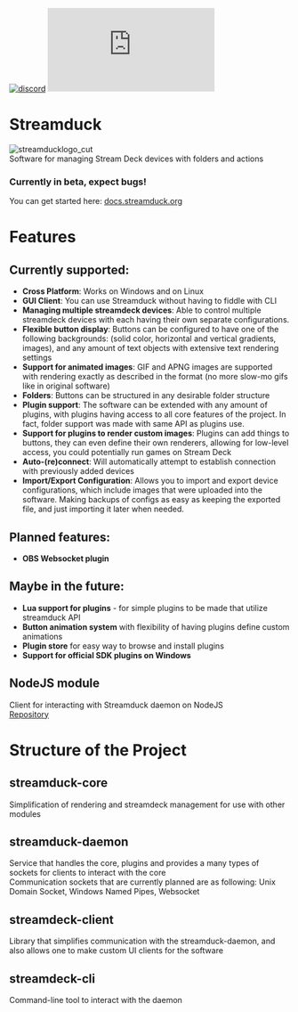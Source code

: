 [![discord](https://img.shields.io/badge/Discord-blue?style=for-the-badge)](https://discord.gg/zTvhS7eYuQ)
[![matrix](https://img.shields.io/matrix/discussion:streamduck.org?label=matrix&style=for-the-badge)](https://matrix.to/#/#community:streamduck.org)

# Streamduck
![streamducklogo_cut](https://user-images.githubusercontent.com/12719947/151142599-07620c87-3b51-4a65-b956-4a5902f2f52c.png)
<br>
Software for managing Stream Deck devices with folders and actions

### Currently in beta, expect bugs!
You can get started here: [docs.streamduck.org](https://docs.streamduck.org)

# Features
## Currently supported:
* **Cross Platform**: Works on Windows and on Linux
* **GUI Client**: You can use Streamduck without having to fiddle with CLI
* **Managing multiple streamdeck devices**: Able to control multiple streamdeck devices with each having their own separate configurations.
* **Flexible button display**: Buttons can be configured to have one of the following backgrounds: (solid color, horizontal and vertical gradients, images), and any amount of text objects with extensive text rendering settings
* **Support for animated images**: GIF and APNG images are supported with rendering exactly as described in the format (no more slow-mo gifs like in original software)
* **Folders**: Buttons can be structured in any desirable folder structure
* **Plugin support**: The software can be extended with any amount of plugins, with plugins having access to all core features of the project. In fact, folder support was made with same API as plugins use.
* **Support for plugins to render custom images**: Plugins can add things to buttons, they can even define their own renderers, allowing for low-level access, you could potentially run games on Stream Deck
* **Auto-(re)connect**: Will automatically attempt to establish connection with previously added devices
* **Import/Export Configuration**: Allows you to import and export device configurations, which include images that were uploaded into the software. Making backups of configs as easy as keeping the exported file, and just importing it later when needed.
## Planned features:
* **OBS Websocket plugin**
## Maybe in the future:
* **Lua support for plugins** - for simple plugins to be made that utilize streamduck API
* **Button animation system** with flexibility of having plugins define custom animations
* **Plugin store** for easy way to browse and install plugins
* **Support for official SDK plugins on Windows**
## NodeJS module
Client for interacting with Streamduck daemon on NodeJS<br>
[Repository](https://github.com/TheJebForge/streamduck-node-client)

# Structure of the Project
## streamduck-core
Simplification of rendering and streamdeck management for use with other modules
## streamduck-daemon
Service that handles the core, plugins and provides a many types of sockets for clients to interact with the core<br>
Communication sockets that are currently planned are as following: Unix Domain Socket, Windows Named Pipes, Websocket
## streamdeck-client
Library that simplifies communication with the streamduck-daemon, and also allows one to make custom UI clients for the software
## streamdeck-cli
Command-line tool to interact with the daemon
